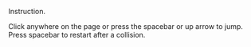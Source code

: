 Instruction.

Click anywhere on the page or press the spacebar or up arrow to jump. Press spacebar to restart after a collision.

